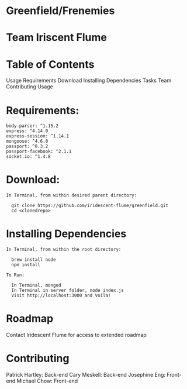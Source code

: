# Greenfield/Frenemies

# Team Iriscent Flume

# Table of Contents

  Usage
  Requirements
  Download
  Installing Dependencies
  Tasks
  Team
  Contributing
  Usage

# Requirements:

    body-parser: ^1.15.2
    express: ^4.14.0
    express-session: ^1.14.1
    mongoose: ^4.6.0
    passport: ^0.3.2
    passport-facebook: ^2.1.1
    socket.io: ^1.4.8

# Download:
  
    In Terminal, from within desired parent directory:
  
      git clone https://github.com/iridescent-flume/greenfield.git
      cd <clonedrepo>

# Installing Dependencies

    In Terminal, from within the root directory:

      brew install node
      npm install

    To Run:
  
      In Terminal, mongod
      In Terminal in server folder, node index.js
      Visit http://localhost:3000 and Voila!

# Roadmap

  Contact Iridescent Flume for access to extended roadmap

# Contributing

  Patrick Hartley: Back-end
  Cary Meskell: Back-end
  Josephine Eng: Front-end
  Michael Chow: Front-end
